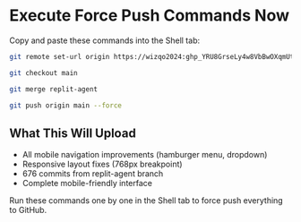 # Execute Force Push Commands Now

Copy and paste these commands into the Shell tab:

```bash
git remote set-url origin https://wizqo2024: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@github.com/wizqo2024/HobbyPlanGen.git
```

```bash
git checkout main
```

```bash
git merge replit-agent
```

```bash
git push origin main --force
```

## What This Will Upload
- All mobile navigation improvements (hamburger menu, dropdown)
- Responsive layout fixes (768px breakpoint)
- 676 commits from replit-agent branch
- Complete mobile-friendly interface

Run these commands one by one in the Shell tab to force push everything to GitHub.